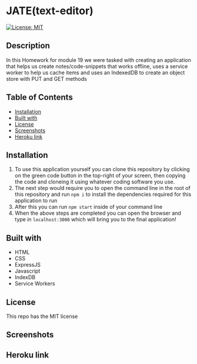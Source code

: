 # JATE(text-editor)
[![License: MIT](https://img.shields.io/badge/License-MIT-blue.svg)](https://opensource.org/licenses/MIT)
## Description
In this Homework for module 19 we were tasked with creating an application that helps us create notes/code-snippets that works offline, uses a service worker to help us cache items and uses an IndexedDB to create an object store with PUT and GET methods
## Table of Contents
- [Installation](#installation)
- [Built with](#built-with)
- [License](#license)
- [Screenshots](#screenshots)
- [Heroku link](https://honest-hippo.herokuapp.com/)

## Installation
1. To use this application yourself you can clone this repository by clicking on the green code button in the top-right of your screen, then copying the code and cloneing it using whatever coding software you use. 
2. The next step would require you to open the command line in the root of this repository and run ``` npm i ``` to install the dependencies required for this application to run
3. After this you can run ``` npm start ``` inside of your command line
4. When the above steps are completed you can open the browser and type in ``` localhost:3000 ``` which will bring you to the final application!

## Built with
- HTML
- CSS
- ExpressJS
- Javascript
- IndexDB
- Service Workers

## License 
This repo has the MIT license 

## Screenshots


## Heroku link
